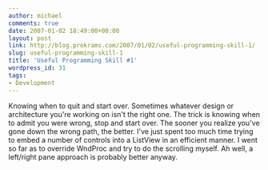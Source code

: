 ```yaml
---
author: michael
comments: true
date: 2007-01-02 18:49:00+00:00
layout: post
link: http://blog.prokrams.com/2007/01/02/useful-programming-skill-1/
slug: useful-programming-skill-1
title: 'Useful Programming Skill #1'
wordpress_id: 31
tags:
- Development
---
```


Knowing when to quit and start over.  Sometimes whatever design or architecture you're working on isn't the right one.  The trick is knowing when to admit you were wrong, stop and start over.  The sooner you realize you've gone down the wrong path, the better.  I've just spent too much time trying to embed a number of controls into a ListView in an efficient manner.  I went so far as to override WndProc and try to do the scrolling myself.  Ah well, a left/right pane approach is probably better anyway.
